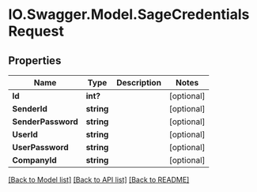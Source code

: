 # IO.Swagger.Model.SageCredentialsRequest
## Properties

Name | Type | Description | Notes
------------ | ------------- | ------------- | -------------
**Id** | **int?** |  | [optional] 
**SenderId** | **string** |  | [optional] 
**SenderPassword** | **string** |  | [optional] 
**UserId** | **string** |  | [optional] 
**UserPassword** | **string** |  | [optional] 
**CompanyId** | **string** |  | [optional] 

[[Back to Model list]](../README.md#documentation-for-models) [[Back to API list]](../README.md#documentation-for-api-endpoints) [[Back to README]](../README.md)

